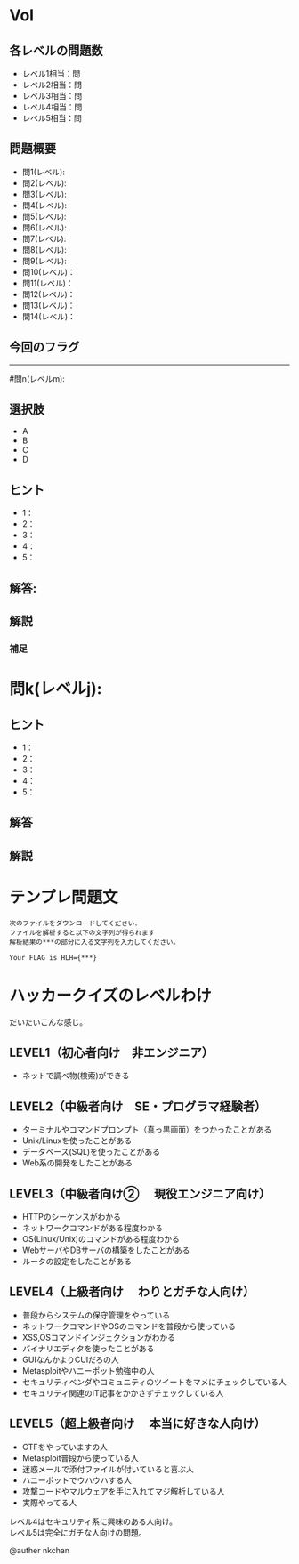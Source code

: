 # Vol


## 各レベルの問題数
* レベル1相当：問
* レベル2相当：問
* レベル3相当：問
* レベル4相当：問
* レベル5相当：問

## 問題概要
* 問1(レベル):
* 問2(レベル):
* 問3(レベル):
* 問4(レベル):
* 問5(レベル):
* 問6(レベル):
* 問7(レベル):
* 問8(レベル):
* 問9(レベル):
* 問10(レベル)：
* 問11(レベル)：
* 問12(レベル)：
* 問13(レベル)：
* 問14(レベル)：


## 今回のフラグ
---

#問n(レベルm): 



## 選択肢
- A 
- B 
- C 
- D 
## ヒント
* 1：
* 2：
* 3：
* 4：
* 5：
## 解答: 
## 解説


### 補足 






# 問k(レベルj):

## ヒント
* 1：
* 2：
* 3：
* 4：
* 5：
## 解答 
## 解説

# テンプレ問題文

```
次のファイルをダウンロードしてください．
ファイルを解析すると以下の文字列が得られます
解析結果の***の部分に入る文字列を入力してください。

Your FLAG is HLH={***}
```



# ハッカークイズのレベルわけ

だいたいこんな感じ。

## LEVEL1（初心者向け　非エンジニア）

* ネットで調べ物(検索)ができる

## LEVEL2（中級者向け　SE・プログラマ経験者）
* ターミナルやコマンドプロンプト（真っ黒画面）をつかったことがある
* Unix/Linuxを使ったことがある
* データベース(SQL)を使ったことがある
* Web系の開発をしたことがある

## LEVEL3（中級者向け② 　現役エンジニア向け）
* HTTPのシーケンスがわかる
* ネットワークコマンドがある程度わかる
* OS(Linux/Unix)のコマンドがある程度わかる
* WebサーバやDBサーバの構築をしたことがある
* ルータの設定をしたことがある

## LEVEL4（上級者向け 　わりとガチな人向け）
* 普段からシステムの保守管理をやっている
* ネットワークコマンドやOSのコマンドを普段から使っている
* XSS,OSコマンドインジェクションがわかる
* バイナリエディタを使ったことがある
* GUIなんかよりCUIだろの人
* Metasploitやハニーポット勉強中の人
* セキュリティベンダやコミュニティのツイートをマメにチェックしている人
* セキュリティ関連のIT記事をかかさずチェックしている人

## LEVEL5（超上級者向け 　本当に好きな人向け）
* CTFをやっていますの人
* Metasploit普段から使っている人
* 迷惑メールで添付ファイルが付いていると喜ぶ人
* ハニーポットでウハウハする人
* 攻撃コードやマルウェアを手に入れてマジ解析している人
* 実際やってる人

レベル4はセキュリティ系に興味のある人向け。  
レベル5は完全にガチな人向けの問題。


@auther nkchan